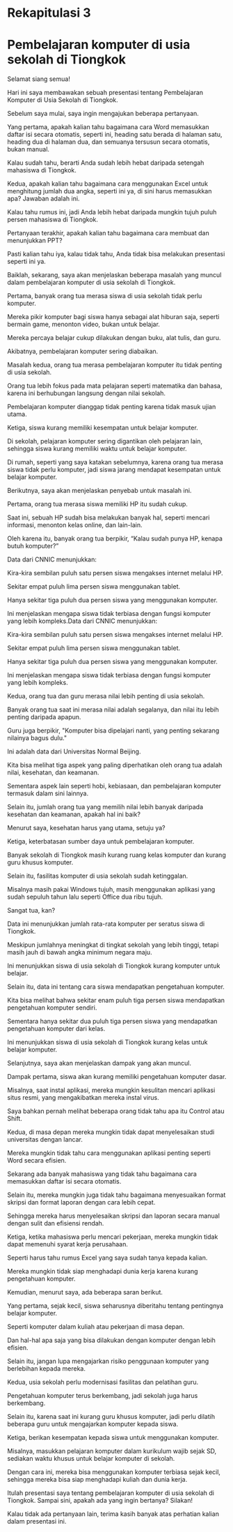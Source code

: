 # Rekapitulasi 3

# Pembelajaran komputer di usia sekolah di Tiongkok

Selamat siang semua!

Hari ini saya membawakan sebuah presentasi tentang Pembelajaran Komputer di Usia Sekolah di Tiongkok.

Sebelum saya mulai, saya ingin mengajukan beberapa pertanyaan.

Yang pertama, apakah kalian tahu bagaimana cara Word memasukkan daftar isi secara otomatis, seperti ini, heading satu berada di halaman satu, heading dua di halaman dua, dan semuanya tersusun secara otomatis, bukan manual.

Kalau sudah tahu, berarti Anda sudah lebih hebat daripada setengah mahasiswa di Tiongkok.

Kedua, apakah kalian tahu bagaimana cara menggunakan Excel untuk menghitung jumlah dua angka, seperti ini ya, di sini harus memasukkan apa? Jawaban adalah ini.

Kalau tahu rumus ini, jadi Anda lebih hebat daripada mungkin tujuh puluh persen mahasiswa di Tiongkok.

Pertanyaan terakhir, apakah kalian tahu bagaimana cara membuat dan menunjukkan PPT?

Pasti kalian tahu iya, kalau tidak tahu, Anda tidak bisa melakukan presentasi seperti ini ya.

Baiklah, sekarang, saya akan menjelaskan beberapa masalah yang muncul dalam pembelajaran komputer di usia sekolah di Tiongkok.

Pertama, banyak orang tua merasa siswa di usia sekolah tidak perlu komputer.

Mereka pikir komputer bagi siswa hanya sebagai alat hiburan saja, seperti bermain game, menonton video, bukan untuk belajar.

Mereka percaya belajar cukup dilakukan dengan buku, alat tulis, dan guru.

Akibatnya, pembelajaran komputer sering diabaikan.

Masalah kedua, orang tua merasa pembelajaran komputer itu tidak penting di usia sekolah.

Orang tua lebih fokus pada mata pelajaran seperti matematika dan bahasa, karena ini berhubungan langsung dengan nilai sekolah.

Pembelajaran komputer dianggap tidak penting karena tidak masuk ujian utama.

Ketiga, siswa kurang memiliki kesempatan untuk belajar komputer.

Di sekolah, pelajaran komputer sering digantikan oleh pelajaran lain, sehingga siswa kurang memiliki waktu untuk belajar komputer.

Di rumah, seperti yang saya katakan sebelumnya, karena orang tua merasa siswa tidak perlu komputer, jadi siswa jarang mendapat kesempatan untuk belajar komputer.

Berikutnya, saya akan menjelaskan penyebab untuk masalah ini.

Pertama, orang tua merasa siswa memiliki HP itu sudah cukup.

Saat ini, sebuah HP sudah bisa melakukan banyak hal, seperti mencari informasi, menonton kelas online, dan lain-lain.

Oleh karena itu, banyak orang tua berpikir, “Kalau sudah punya HP, kenapa butuh komputer?”

Data dari CNNIC menunjukkan:

Kira-kira sembilan puluh satu persen siswa mengakses internet melalui HP.

Sekitar empat puluh lima persen siswa menggunakan tablet.

Hanya sekitar tiga puluh dua persen siswa yang menggunakan komputer.

Ini menjelaskan mengapa siswa tidak terbiasa dengan fungsi komputer yang lebih kompleks.Data dari CNNIC menunjukkan:

Kira-kira sembilan puluh satu persen siswa mengakses internet melalui HP.

Sekitar empat puluh lima persen siswa menggunakan tablet.

Hanya sekitar tiga puluh dua persen siswa yang menggunakan komputer.

Ini menjelaskan mengapa siswa tidak terbiasa dengan fungsi komputer yang lebih kompleks.

Kedua, orang tua dan guru merasa nilai lebih penting di usia sekolah.

Banyak orang tua saat ini merasa nilai adalah segalanya, dan nilai itu lebih penting daripada apapun.

Guru juga berpikir, "Komputer bisa dipelajari nanti, yang penting sekarang nilainya bagus dulu."

Ini adalah data dari Universitas Normal Beijing.

Kita bisa melihat tiga aspek yang paling diperhatikan oleh orang tua adalah nilai, kesehatan, dan keamanan.

Sementara aspek lain seperti hobi, kebiasaan, dan pembelajaran komputer termasuk dalam sini lainnya.

Selain itu, jumlah orang tua yang memilih nilai lebih banyak daripada kesehatan dan keamanan, apakah hal ini baik?

Menurut saya, kesehatan harus yang utama, setuju ya?

Ketiga, keterbatasan sumber daya untuk pembelajaran komputer.

Banyak sekolah di Tiongkok masih kurang ruang kelas komputer dan kurang guru khusus komputer.

Selain itu, fasilitas komputer di usia sekolah sudah ketinggalan.

Misalnya masih pakai Windows tujuh, masih menggunakan aplikasi yang sudah sepuluh tahun lalu seperti Office dua ribu tujuh.

Sangat tua, kan?

Data ini menunjukkan jumlah rata-rata komputer per seratus siswa di Tiongkok.

Meskipun jumlahnya meningkat di tingkat sekolah yang lebih tinggi, tetapi masih jauh di bawah angka minimum negara maju.

Ini menunjukkan siswa di usia sekolah di Tiongkok kurang komputer untuk belajar.

Selain itu, data ini tentang cara siswa mendapatkan pengetahuan komputer.

Kita bisa melihat bahwa sekitar enam puluh tiga persen siswa mendapatkan pengetahuan komputer sendiri.

Sementara hanya sekitar dua puluh tiga persen siswa yang mendapatkan pengetahuan komputer dari kelas.

Ini menunjukkan siswa di usia sekolah di Tiongkok kurang kelas untuk belajar komputer.

Selanjutnya, saya akan menjelaskan dampak yang akan muncul.

Dampak pertama, siswa akan kurang memiliki pengetahuan komputer dasar.

Misalnya, saat instal aplikasi, mereka mungkin kesulitan mencari aplikasi situs resmi, yang mengakibatkan mereka instal virus.

Saya bahkan pernah melihat beberapa orang tidak tahu apa itu Control atau Shift.

Kedua, di masa depan mereka mungkin tidak dapat menyelesaikan studi universitas dengan lancar.

Mereka mungkin tidak tahu cara menggunakan aplikasi penting seperti Word secara efisien.

Sekarang ada banyak mahasiswa yang tidak tahu bagaimana cara memasukkan daftar isi secara otomatis.

Selain itu, mereka mungkin juga tidak tahu bagaimana menyesuaikan format skripsi dan format laporan dengan cara lebih cepat.

Sehingga mereka harus menyelesaikan skripsi dan laporan secara manual dengan sulit dan efisiensi rendah.

Ketiga, ketika mahasiswa perlu mencari pekerjaan, mereka mungkin tidak dapat memenuhi syarat kerja perusahaan.

Seperti harus tahu rumus Excel yang saya sudah tanya kepada kalian.

Mereka mungkin tidak siap menghadapi dunia kerja karena kurang pengetahuan komputer.

Kemudian, menurut saya, ada beberapa saran berikut.

Yang pertama, sejak kecil, siswa seharusnya diberitahu tentang pentingnya belajar komputer.

Seperti komputer dalam kuliah atau pekerjaan di masa depan.

Dan hal-hal apa saja yang bisa dilakukan dengan komputer dengan lebih efisien.

Selain itu, jangan lupa mengajarkan risiko penggunaan komputer yang berlebihan kepada mereka.

Kedua, usia sekolah perlu modernisasi fasilitas dan pelatihan guru.

Pengetahuan komputer terus berkembang, jadi sekolah juga harus berkembang.

Selain itu, karena saat ini kurang guru khusus komputer, jadi perlu dilatih beberapa guru untuk mengajarkan komputer kepada siswa.

Ketiga, berikan kesempatan kepada siswa untuk menggunakan komputer.

Misalnya, masukkan pelajaran komputer dalam kurikulum wajib sejak SD, sediakan waktu khusus untuk belajar komputer di sekolah.

Dengan cara ini, mereka bisa menggunakan komputer terbiasa sejak kecil, sehingga mereka bisa siap menghadapi kuliah dan dunia kerja.

Itulah presentasi saya tentang pembelajaran komputer di usia sekolah di Tiongkok. Sampai sini, apakah ada yang ingin bertanya? Silakan!

Kalau tidak ada pertanyaan lain, terima kasih banyak atas perhatian kalian dalam presentasi ini.
